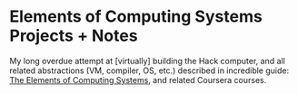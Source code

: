 # Elements of Computing Systems Projects + Notes

My long overdue attempt at [virtually] building the Hack computer, and all related abstractions (VM, compiler, OS, etc.) described in incredible guide: [The Elements of Computing Systems](https://www.amazon.com/Elements-Computing-Systems-Building-Principles/dp/0262640686), and related Coursera courses.


